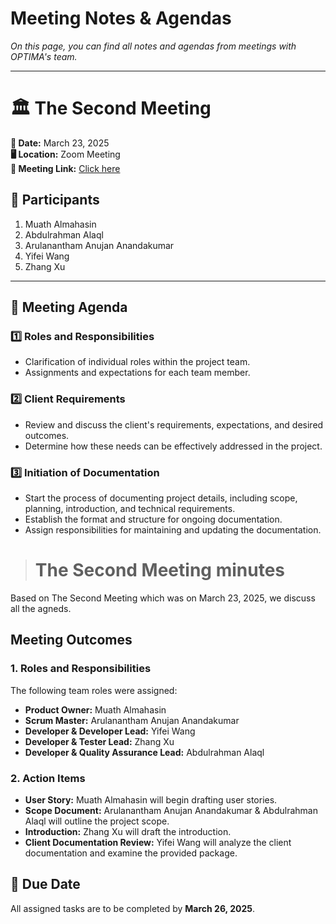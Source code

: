 # Meeting Notes & Agendas  
_On this page, you can find all notes and agendas from meetings with OPTIMA's team._  

---

# 🏛 The Second Meeting  

**📅 Date:** March 23, 2025  
**🖥 Location:** Zoom Meeting  
**🔗 Meeting Link:** [Click here](https://unimelb.zoom.us/j/86208477410?pwd=pwNufqIh7FJfmrcOjivxag2xSRq8Ax.1)  

## 👥 Participants  
1. Muath Almahasin  
2. Abdulrahman Alaql  
3. Arulanantham Anujan Anandakumar  
4. Yifei Wang  
5. Zhang Xu  

---

## 📌 Meeting Agenda  

### 1️⃣ Roles and Responsibilities  
- Clarification of individual roles within the project team.  
- Assignments and expectations for each team member.  

### 2️⃣ Client Requirements  
- Review and discuss the client's requirements, expectations, and desired outcomes.  
- Determine how these needs can be effectively addressed in the project.  

### 3️⃣ Initiation of Documentation  
- Start the process of documenting project details, including scope, planning, introduction, and technical requirements.  
- Establish the format and structure for ongoing documentation.  
- Assign responsibilities for maintaining and updating the documentation.  


> # **The Second Meeting minutes**

Based on The Second Meeting which was on March 23, 2025, we discuss all the agneds.

## Meeting Outcomes  

### 1. Roles and Responsibilities  
The following team roles were assigned:  

- **Product Owner:** Muath Almahasin  
- **Scrum Master:** Arulanantham Anujan Anandakumar  
- **Developer & Developer Lead:** Yifei Wang  
- **Developer & Tester Lead:** Zhang Xu  
- **Developer & Quality Assurance Lead:** Abdulrahman Alaql  

### 2. Action Items  
- **User Story:** Muath Almahasin will begin drafting user stories.  
- **Scope Document:** Arulanantham Anujan Anandakumar & Abdulrahman Alaql will outline the project scope.  
- **Introduction:** Zhang Xu will draft the introduction.  
- **Client Documentation Review:** Yifei Wang will analyze the client documentation and examine the provided package.  

## 📅 Due Date  
All assigned tasks are to be completed by **March 26, 2025**.  